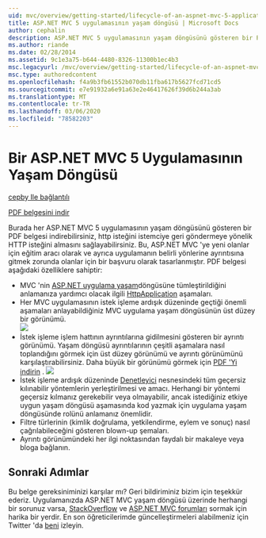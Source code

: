 ```yaml
---
uid: mvc/overview/getting-started/lifecycle-of-an-aspnet-mvc-5-application
title: ASP.NET MVC 5 uygulamasının yaşam döngüsü | Microsoft Docs
author: cephalin
description: ASP.NET MVC 5 uygulamasının yaşam döngüsünü gösteren bir PDF belgesi indirin. Bu yaşam döngüsü belgesi, MVC yaşam döngüsünün bir üst düzey görünümünü sağlar...
ms.author: riande
ms.date: 02/28/2014
ms.assetid: 9c1e3a75-b644-4480-8326-11300b1ec4b3
msc.legacyurl: /mvc/overview/getting-started/lifecycle-of-an-aspnet-mvc-5-application
msc.type: authoredcontent
ms.openlocfilehash: f4a9b3fb61552b070db11fba617b5627fcd71cd5
ms.sourcegitcommit: e7e91932a6e91a63e2e46417626f39d6b244a3ab
ms.translationtype: MT
ms.contentlocale: tr-TR
ms.lasthandoff: 03/06/2020
ms.locfileid: "78582203"
---
```

# <a name="lifecycle-of-an-aspnet-mvc-5-application"></a>Bir ASP.NET MVC 5 Uygulamasının Yaşam Döngüsü

[cepby Ile bağlantılı](https://github.com/cephalin)

[PDF belgesini indir](lifecycle-of-an-aspnet-mvc-5-application/_static/lifecycle-of-an-aspnet-mvc-5-application1.pdf)

Burada her ASP.NET MVC 5 uygulamasının yaşam döngüsünü gösteren bir PDF belgesi indirebilirsiniz, http isteğini istemciye geri göndermeye yönelik HTTP isteğini almasını sağlayabilirsiniz. Bu, ASP.NET MVC 'ye yeni olanlar için eğitim aracı olarak ve ayrıca uygulamanın belirli yönlerine ayrıntısına gitmek zorunda olanlar için bir başvuru olarak tasarlanmıştır. PDF belgesi aşağıdaki özelliklere sahiptir:

- MVC 'nin [ASP.NET uygulama yaşam](https://msdn.microsoft.com/library/bb470252.aspx)döngüsüne tümleştirildiğini anlamanıza yardımcı olacak ilgili [HttpApplication](https://msdn.microsoft.com/library/system.web.httpapplication.aspx) aşamaları.
- Her MVC uygulamasının istek işleme ardışık düzeninde geçtiği önemli aşamaları anlayabildiğiniz MVC uygulama yaşam döngüsünün üst düzey bir görünümü.  
    ![](lifecycle-of-an-aspnet-mvc-5-application/_static/image1.jpg)
- İstek işleme işlem hattının ayrıntılarına gidilmesini gösteren bir ayrıntı görünümü. Yaşam döngüsü ayrıntılarının çeşitli aşamalara nasıl toplandığını görmek için üst düzey görünümü ve ayrıntı görünümünü karşılaştırabilirsiniz. Daha büyük bir görünümü görmek için [PDF 'Yi indirin](lifecycle-of-an-aspnet-mvc-5-application/_static/lifecycle-of-an-aspnet-mvc-5-application1.pdf) .
    ![](lifecycle-of-an-aspnet-mvc-5-application/_static/image2.jpg)
- İstek işleme ardışık düzeninde [Denetleyici](https://msdn.microsoft.com/library/system.web.mvc.controller.aspx) nesnesindeki tüm geçersiz kılınabilir yöntemlerin yerleştirilmesi ve amacı. Herhangi bir yöntemi geçersiz kılmanız gerekebilir veya olmayabilir, ancak istediğiniz etkiye uygun yaşam döngüsü aşamasında kod yazmak için uygulama yaşam döngüsünde rolünü anlamanız önemlidir.
- Filtre türlerinin (kimlik doğrulama, yetkilendirme, eylem ve sonuç) nasıl çağrılabileceğini gösteren blown-up şemaları.
- Ayrıntı görünümündeki her ilgi noktasından faydalı bir makaleye veya bloga bağlanın.

## <a name="next-steps"></a>Sonraki Adımlar

Bu belge gereksiniminizi karşılar mı? Geri bildiriminiz bizim için teşekkür ederiz. Uygulamanızda ASP.NET MVC yaşam döngüsü üzerinde herhangi bir sorunuz varsa, [StackOverflow](http://stackoverflow.com/help) ve [ASP.NET MVC forumları](https://forums.asp.net/1146.aspx) sormak için harika bir yerdir. En son öğreticilerimde güncelleştirmeleri alabilmeniz için Twitter 'da [beni](https://twitter.com/Cephas_MSFT) izleyin.
